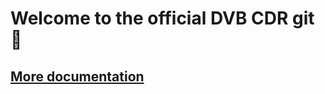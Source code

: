 # Welcome to the official DVB CDR git 🎉
## [More documentation](https://devinci.sharepoint.com/sites/DVBCDR)